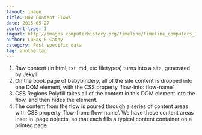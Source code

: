 ```yaml
---
layout: image
title: How Content Flows
date: 2015-05-27
content-type: 1
imgurl: http://images.computerhistory.org/timeline/timeline_computers_1971.4004.jpg
author: Lukas & Cathy
category: Post specific data
tag: anothertag
---
```


1. Raw content (in html, txt, md, etc filetypes) turns into a site, generated by Jekyll.
2. On the book page of babybindery, all of the site content is dropped into one DOM element, with the CSS property ‘flow-into: flow-name’.
3. CSS Regions Polyfill takes all of the content in this DOM element into the flow, and then hides the element.
4. The content from the flow is poured through a series of content areas with CSS property ‘flow-from: flow-name’. We have these content areas inset in .page objects, so that each fills a typical content container on a printed page.
